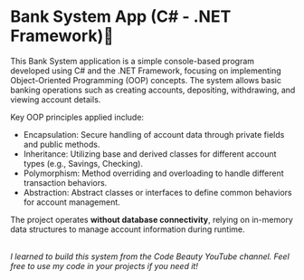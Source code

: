 <h1>Bank System App (C# - .NET Framework)🚀</h1>
This Bank System application is a simple console-based program developed using C# and the .NET Framework, focusing on implementing Object-Oriented Programming (OOP) concepts. The system allows basic banking operations such as creating accounts, depositing, withdrawing, and viewing account details.

Key OOP principles applied include:
<ul>
<li>Encapsulation: Secure handling of account data through private fields and public methods.</li>
<li>Inheritance: Utilizing base and derived classes for different account types (e.g., Savings, Checking).</li>
<li>Polymorphism: Method overriding and overloading to handle different transaction behaviors.</li>
<li>Abstraction: Abstract classes or interfaces to define common behaviors for account management.</li>
</ul>
The project operates <strong>without database connectivity</strong>, relying on in-memory data structures to manage account information during runtime.<br><br>


<i>I learned to build this system from the Code Beauty YouTube channel. Feel free to use my code in your projects if you need it!</i>
